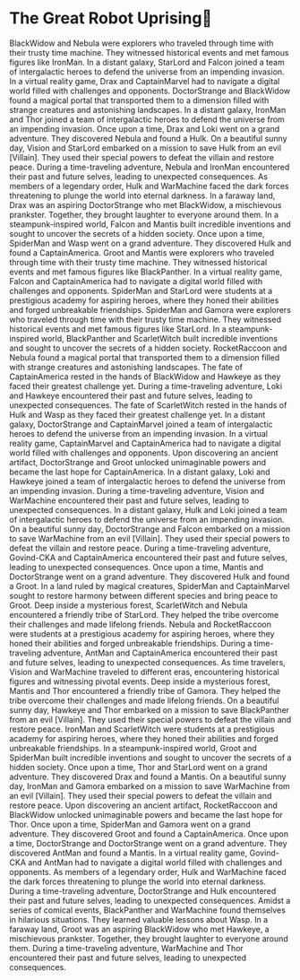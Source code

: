 # The Great Robot Uprising:tada:

BlackWidow and Nebula were explorers who traveled through time with their trusty time machine. They witnessed historical events and met famous figures like IronMan.
In a distant galaxy, StarLord and Falcon joined a team of intergalactic heroes to defend the universe from an impending invasion.
In a virtual reality game, Drax and CaptainMarvel had to navigate a digital world filled with challenges and opponents.
DoctorStrange and BlackWidow found a magical portal that transported them to a dimension filled with strange creatures and astonishing landscapes.
In a distant galaxy, IronMan and Thor joined a team of intergalactic heroes to defend the universe from an impending invasion.
Once upon a time, Drax and Loki went on a grand adventure. They discovered Nebula and found a Hulk.
On a beautiful sunny day, Vision and StarLord embarked on a mission to save Hulk from an evil [Villain]. They used their special powers to defeat the villain and restore peace.
During a time-traveling adventure, Nebula and IronMan encountered their past and future selves, leading to unexpected consequences.
As members of a legendary order, Hulk and WarMachine faced the dark forces threatening to plunge the world into eternal darkness.
In a faraway land, Drax was an aspiring DoctorStrange who met BlackWidow, a mischievous prankster. Together, they brought laughter to everyone around them.
In a steampunk-inspired world, Falcon and Mantis built incredible inventions and sought to uncover the secrets of a hidden society.
Once upon a time, SpiderMan and Wasp went on a grand adventure. They discovered Hulk and found a CaptainAmerica.
Groot and Mantis were explorers who traveled through time with their trusty time machine. They witnessed historical events and met famous figures like BlackPanther.
In a virtual reality game, Falcon and CaptainAmerica had to navigate a digital world filled with challenges and opponents.
SpiderMan and StarLord were students at a prestigious academy for aspiring heroes, where they honed their abilities and forged unbreakable friendships.
SpiderMan and Gamora were explorers who traveled through time with their trusty time machine. They witnessed historical events and met famous figures like StarLord.
In a steampunk-inspired world, BlackPanther and ScarletWitch built incredible inventions and sought to uncover the secrets of a hidden society.
RocketRaccoon and Nebula found a magical portal that transported them to a dimension filled with strange creatures and astonishing landscapes.
The fate of CaptainAmerica rested in the hands of BlackWidow and Hawkeye as they faced their greatest challenge yet.
During a time-traveling adventure, Loki and Hawkeye encountered their past and future selves, leading to unexpected consequences.
The fate of ScarletWitch rested in the hands of Hulk and Wasp as they faced their greatest challenge yet.
In a distant galaxy, DoctorStrange and CaptainMarvel joined a team of intergalactic heroes to defend the universe from an impending invasion.
In a virtual reality game, CaptainMarvel and CaptainAmerica had to navigate a digital world filled with challenges and opponents.
Upon discovering an ancient artifact, DoctorStrange and Groot unlocked unimaginable powers and became the last hope for CaptainAmerica.
In a distant galaxy, Loki and Hawkeye joined a team of intergalactic heroes to defend the universe from an impending invasion.
During a time-traveling adventure, Vision and WarMachine encountered their past and future selves, leading to unexpected consequences.
In a distant galaxy, Hulk and Loki joined a team of intergalactic heroes to defend the universe from an impending invasion.
On a beautiful sunny day, DoctorStrange and Falcon embarked on a mission to save WarMachine from an evil [Villain]. They used their special powers to defeat the villain and restore peace.
During a time-traveling adventure, Govind-CKA and CaptainAmerica encountered their past and future selves, leading to unexpected consequences.
Once upon a time, Mantis and DoctorStrange went on a grand adventure. They discovered Hulk and found a Groot.
In a land ruled by magical creatures, SpiderMan and CaptainMarvel sought to restore harmony between different species and bring peace to Groot.
Deep inside a mysterious forest, ScarletWitch and Nebula encountered a friendly tribe of StarLord. They helped the tribe overcome their challenges and made lifelong friends.
Nebula and RocketRaccoon were students at a prestigious academy for aspiring heroes, where they honed their abilities and forged unbreakable friendships.
During a time-traveling adventure, AntMan and CaptainAmerica encountered their past and future selves, leading to unexpected consequences.
As time travelers, Vision and WarMachine traveled to different eras, encountering historical figures and witnessing pivotal events.
Deep inside a mysterious forest, Mantis and Thor encountered a friendly tribe of Gamora. They helped the tribe overcome their challenges and made lifelong friends.
On a beautiful sunny day, Hawkeye and Thor embarked on a mission to save BlackPanther from an evil [Villain]. They used their special powers to defeat the villain and restore peace.
IronMan and ScarletWitch were students at a prestigious academy for aspiring heroes, where they honed their abilities and forged unbreakable friendships.
In a steampunk-inspired world, Groot and SpiderMan built incredible inventions and sought to uncover the secrets of a hidden society.
Once upon a time, Thor and StarLord went on a grand adventure. They discovered Drax and found a Mantis.
On a beautiful sunny day, IronMan and Gamora embarked on a mission to save WarMachine from an evil [Villain]. They used their special powers to defeat the villain and restore peace.
Upon discovering an ancient artifact, RocketRaccoon and BlackWidow unlocked unimaginable powers and became the last hope for Thor.
Once upon a time, SpiderMan and Gamora went on a grand adventure. They discovered Groot and found a CaptainAmerica.
Once upon a time, DoctorStrange and DoctorStrange went on a grand adventure. They discovered AntMan and found a Mantis.
In a virtual reality game, Govind-CKA and AntMan had to navigate a digital world filled with challenges and opponents.
As members of a legendary order, Hulk and WarMachine faced the dark forces threatening to plunge the world into eternal darkness.
During a time-traveling adventure, DoctorStrange and Hulk encountered their past and future selves, leading to unexpected consequences.
Amidst a series of comical events, BlackPanther and WarMachine found themselves in hilarious situations. They learned valuable lessons about Wasp.
In a faraway land, Groot was an aspiring BlackWidow who met Hawkeye, a mischievous prankster. Together, they brought laughter to everyone around them.
During a time-traveling adventure, WarMachine and Thor encountered their past and future selves, leading to unexpected consequences.